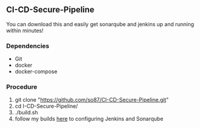 ## CI-CD-Secure-Pipeline
You can download this and easily get sonarqube and jenkins up and running within minutes!  

### Dependencies
  * Git
  * docker
  * docker-compose

### Procedure
  1. git clone "https://github.com/so87/CI-CD-Secure-Pipeline.git"
  2. cd I-CD-Secure-Pipeline/
  3. ./build.sh
  4. follow my builds [here](https://github.com/so87/Home-Lab/blob/master/Configuration%20Guides.md) to configuring Jenkins and Sonarqube
